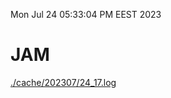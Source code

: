 Mon Jul 24 05:33:04 PM EEST 2023
# JAM
<a href='./cache/202307/24_17.log'>./cache/202307/24_17.log</a>
